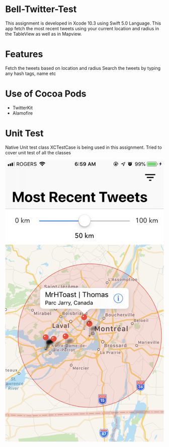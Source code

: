 # Bell-Twitter-Test
This assignment is developed in Xcode 10.3 using Swift 5.0 Language. This app fetch the most recent tweets using your current location and radius in the TableView as well as in Mapview.

# Features
Fetch the tweets based on location and radius
Search the tweets by typing any hash tags, name etc

# Use of Cocoa Pods
* TwitterKit
* Alamofire

# Unit Test
Native Unit test class XCTestCase is being used in this assignment. Tried to cover unit test of all the classes

![alt text](https://raw.githubusercontent.com/jrajodi/Bell-Twitter-Test/master/screenshots/IMG_8778.PNG)
